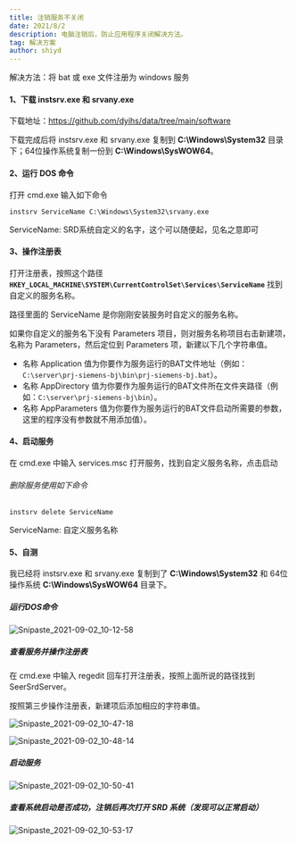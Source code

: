 ```yaml
---
title: 注销服务不关闭
date: 2021/8/2
description: 电脑注销后，防止应用程序关闭解决方法。
tag: 解决方案
author: shiyd
---
```


解决方法：将 bat 或 exe 文件注册为 windows 服务

#### 1、下载 instsrv.exe 和 srvany.exe

下载地址：https://github.com/dyihs/data/tree/main/software

下载完成后将 instsrv.exe 和 srvany.exe 复制到 **C:\Windows\System32** 目录下；64位操作系统复制一份到 **C:\Windows\SysWOW64**。

#### 2、运行 DOS 命令

打开 cmd.exe 输入如下命令

~~~ABAP
instsrv ServiceName C:\Windows\System32\srvany.exe
~~~

ServiceName:  SRD系统自定义的名字，这个可以随便起，见名之意即可

#### 3、操作注册表

打开注册表，按照这个路径 **`HKEY_LOCAL_MACHINE\SYSTEM\CurrentControlSet\Services\ServiceName`** 找到自定义的服务名称。

路径里面的 ServiceName 是你刚刚安装服务时自定义的服务名称。

如果你自定义的服务名下没有 Parameters 项目，则对服务名称项目右击新建项，名称为 Parameters，然后定位到 Parameters 项，新建以下几个字符串值。

- 名称 Application 值为你要作为服务运行的BAT文件地址（例如：`C:\server\prj-siemens-bj\bin\prj-siemens-bj.bat`）。
- 名称 AppDirectory 值为你要作为服务运行的BAT文件所在文件夹路径（例如：`C:\server\prj-siemens-bj\bin`）。
- 名称 AppParameters 值为你要作为服务运行的BAT文件启动所需要的参数，这里的程序没有参数就不用添加值）。


#### 4、启动服务

在 cmd.exe 中输入 services.msc 打开服务，找到自定义服务名称，点击启动

###### 删除服务使用如下命令

~~~ABAP
instsrv delete ServiceName
~~~

ServiceName: 自定义服务名称


#### 5、自测

我已经将 instsrv.exe 和 srvany.exe 复制到了 **C:\Windows\System32** 和 64位操作系统 **C:\Windows\SysWOW64** 目录下。

##### 运行DOS命令

![Snipaste_2021-09-02_10-12-58](https://nuibi.oss-cn-beijing.aliyuncs.com/img/Snipaste_2021-09-02_10-12-58.png)

##### 查看服务并操作注册表

在 cmd.exe 中输入 regedit 回车打开注册表，按照上面所说的路径找到 SeerSrdServer。

按照第三步操作注册表，新建项后添加相应的字符串值。

![Snipaste_2021-09-02_10-47-18](https://nuibi.oss-cn-beijing.aliyuncs.com/img/Snipaste_2021-09-02_10-47-18.png)

![Snipaste_2021-09-02_10-48-14](https://nuibi.oss-cn-beijing.aliyuncs.com/img/Snipaste_2021-09-02_10-48-14.png)



##### 启动服务

![Snipaste_2021-09-02_10-50-41](https://nuibi.oss-cn-beijing.aliyuncs.com/img/Snipaste_2021-09-02_10-50-41.png)



##### 查看系统启动是否成功，注销后再次打开 SRD 系统（发现可以正常启动）

![Snipaste_2021-09-02_10-53-17](https://nuibi.oss-cn-beijing.aliyuncs.com/img/Snipaste_2021-09-02_10-53-17.png)



